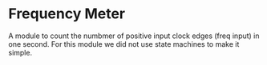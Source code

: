 # Frequency Meter

A module to count the numbmer of positive input clock edges (freq input) in one second.
For this module we did not use state machines to make it simple.
